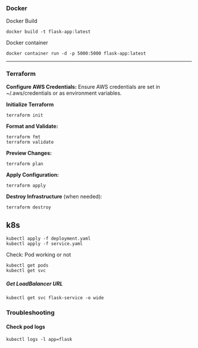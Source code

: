### Docker
Docker Build
```
docker build -t flask-app:latest
```

Docker container 
```
docker container run -d -p 5000:5000 flask-app:latest
```

---
### Terraform
**Configure AWS Credentials:** Ensure AWS credentials are set in ~/.aws/credentials or as environment variables.


**Initialize Terraform**
```
terraform init
```

**Format and Validate:**
```
terraform fmt
terraform validate
```

**Preview Changes:**
```
terraform plan
```

**Apply Configuration:**
```
terraform apply
```

**Destroy Infrastructure** (when needed):
```
terraform destroy
```

## k8s
```
kubectl apply -f deployment.yaml
kubectl apply -f service.yaml
```
Check: Pod working or not

```
kubectl get pods
kubectl get svc
```

##### Get LoadBalancer URL
```
kubectl get svc flask-service -o wide
```

### Troubleshooting
#### Check pod logs
```
kubectl logs -l app=flask
```
